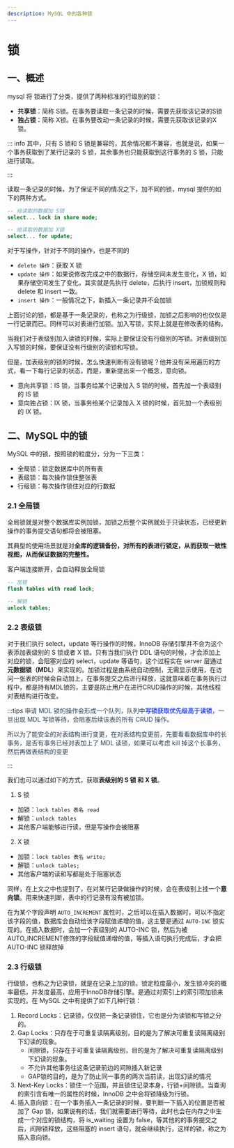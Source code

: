 ```yaml
---
description: MySQL 中的各种锁
---
```


# 锁

## 一、概述



mysql 将 锁进行了分类，提供了两种标准的行级别的锁：

+ **共享锁**：简称 S锁。在事务要读取一条记录的时候，需要先获取该记录的S锁
+ **独占锁**：简称 X锁。在事务要改动一条记录的时候，需要先获取该记录的X锁。

::: info
其中，只有 S 锁和 S 锁是兼容的，其余情况都不兼容，也就是说，如果一个事务获取到了某行记录的 S 锁，其余事务也只能获取到这行事务的 S 锁，只能进行读取。

:::

读取一条记录的时候，为了保证不同的情况之下，加不同的锁，mysql 提供的如下的两种方式。

```sql
-- 给读取的数据加 S锁
select... lock in share mode;

-- 给读取的数据加 X锁
select... for update;
```

对于写操作，针对于不同的操作，也是不同的

+ `delete 操作`：获取 X 锁
+ `update 操作`：如果说修改完成之中的数据行，存储空间未发生变化，X 锁，如果存储空间发生了变化，其实就是先执行 delete，后执行 insert，加锁规则和 delete 和 insert 一致。
+ `insert 操作`：一般情况之下，新插入一条记录并不会加锁

上面讨论的锁，都是基于一条记录的，也称之为行级锁，加锁之后影响的也仅仅是一行记录而已。同样可以对表进行加锁。加入写锁，实际上就是在修改表的结构。

当我们对于表级别加入读锁的时候，实际上要保证没有行级别的写锁。对表级别加入写锁的时候，要保证没有行级别的读锁和写锁。

但是，加表级别的锁的时候，怎么快速判断有没有锁呢？他并没有采用遍历的方式，看一下每行记录的状态，而是，重新提出来一个概念，意向锁。

+ 意向共享锁：IS 锁，当事务给某个记录加入 S 锁的时候，首先加一个表级别的 IS 锁
+ 意向独占锁：IX 锁，当事务给某个记录加入 X 锁的时候，首先加一个表级别的 IX 锁。

## 二、MySQL 中的锁
MySQL 中的锁，按照锁的粒度分，分为一下三类：

+ 全局锁：锁定数据库中的所有表
+ 表级锁：每次操作锁住整张表
+ 行级锁：每次操作锁住对应的行数据

### 2.1  全局锁
全局锁就是对整个数据库实例加锁，加锁之后整个实例就处于只读状态，已经更新操作的事务提交语句都将会被阻塞。

其典型的使用场景就是对**全库的逻辑备份，对所有的表进行锁定，从而获取一致性视图，从而保证数据的完整性。**

客户端连接断开，会自动释放全局锁

```sql
-- 加锁
flush tables with read lock;

-- 解锁
unlock tables;
```

### 2.2  表级锁
对于我们执行 select，update 等行操作的时候，InnoDB 存储引擎并不会为这个表添加表级别的 S 锁或者 X 锁。只有当我们执行 DDL 语句的时候，才会添加上对应的锁，会阻塞对应的 select，update 等语句，这个过程实在 server 层通过 **元数据锁（MDL**）来实现的。加锁过程是由系统自动控制，无需显示使用，在访问一张表的时候会自动加上，在事务提交之后进行释放，这就意味着在事务执行过程中，都是持有MDL锁的，主要是防止用户在进行CRUD操作的时候，其他线程对表结构进行改变。

:::tips
<font style="color:rgb(44, 62, 80);">申请 MDL 锁的操作会形成一个队列，队列中</font>**<font style="color:rgb(48, 79, 254);">写锁获取优先级高于读锁</font>**<font style="color:rgb(44, 62, 80);">，一旦出现 MDL 写锁等待，会阻塞后续该表的所有 CRUD 操作。</font>

<font style="color:rgb(44, 62, 80);">所以为了能安全的对表结构进行变更，在对表结构变更前，先要看看数据库中的长事务，是否有事务已经对表加上了 MDL 读锁，如果可以考虑 kill 掉这个长事务，然后再做表结构的变更</font>

:::

我们也可以通过如下的方式，获取**表级别的 S 锁 和 X 锁**。

1. S 锁
+ 加锁：`lock tables 表名 read`
+ 解锁：`unlock tables`
+ 其他客户端能够进行读，但是写操作会被阻塞
2. X 锁
+ 加锁：`lock tables 表名 write;`
+ 解锁：`unlock tables;`
+ 其他客户端的读和写都是处于阻塞状态

同样，在上文之中也提到了，在对某行记录做操作的时候，会在表级别上挂一个**意向锁**。用来快速判断，表中的行记录有没有被加锁。

在为某个字段声明 `AUTO_INCREMENT` 属性时，之后可以在插入数据时，可以不指定该字段的值，数据库会自动给该字段赋值递增的值，这主要是通过 `AUTO-INC` 锁实现的。在插入数据时，会加一个表级别的 AUTO-INC 锁，然后为被 AUTO_INCREMENT修饰的字段赋值递增的值，等插入语句执行完成后，才会把 AUTO-INC 锁释放掉

### 2.3 行级锁
行级锁，也称之为记录锁，就是在记录上加的锁。锁定粒度最小，发生锁冲突的概率最低，并发度最高，应用于InnoDB存储引擎。是通过对索引上的索引项加锁来实现的。在 MySQL 之中有提供了如下几种行锁：

1. Record Locks：记录锁，仅仅把一条记录锁住，它也是分为读锁和写锁之分的。
2. Gap Locks：只存在于可重复读隔离级别，目的是为了解决可重复读隔离级别下幻读的现象。
    - 间隙锁，只存在于可重复读隔离级别，目的是为了解决可重复读隔离级别下幻读的现象。
    - 不允许其他事务往这条记录前边的间隙插入新记录
    - GAP锁的目的，是为了防止同一事务的两次当前读，出现幻读的情况
3. Next-Key Locks：锁住一个范围，并且锁住记录本身，行锁+间隙锁。当查询的索引含有唯一的属性的时候，InnoDB 之中会将锁降级为行锁。
4. 插入意向锁：在一个事务插入一条记录的时候，要判断一下插入的位置是否被加了 Gap 锁，如果说有的话，我们就需要进行等待，此时也会在内存之中生成一个对应的锁结构，将 is_waiting 设置为 false，等其他的的事务提交之后，间隙锁释放，这些阻塞的 insert 语句，就会继续执行，这样的锁，称之为插入意向锁。
